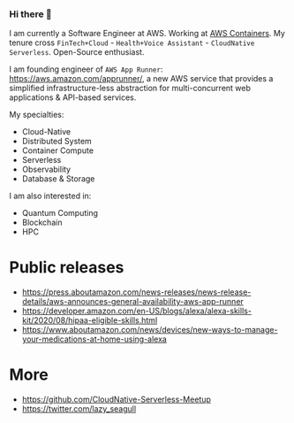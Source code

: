 ### Hi there 👋
I am currently a Software Engineer at AWS. Working at [AWS Containers](https://aws.amazon.com/containers/). My tenure cross ```FinTech+Cloud``` - ```Health+Voice Assistant``` - ```CloudNative Serverless```. Open-Source enthusiast. 

I am founding engineer of ```AWS App Runner```: https://aws.amazon.com/apprunner/, a new AWS service that provides a simplified infrastructure-less abstraction for multi-concurrent web applications & API-based services. 


My specialties: 
- Cloud-Native
- Distributed System
- Container Compute
- Serverless 
- Observability
- Database & Storage

I am also interested in:
- Quantum Computing
- Blockchain
- HPC 


# Public releases
- https://press.aboutamazon.com/news-releases/news-release-details/aws-announces-general-availability-aws-app-runner
- https://developer.amazon.com/en-US/blogs/alexa/alexa-skills-kit/2020/08/hipaa-eligible-skills.html
- https://www.aboutamazon.com/news/devices/new-ways-to-manage-your-medications-at-home-using-alexa


# More
- https://github.com/CloudNative-Serverless-Meetup
- https://twitter.com/lazy_seagull

